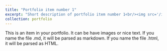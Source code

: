 ```yaml
---
title: "Portfolio item number 1"
excerpt: "Short description of portfolio item number 1<br/><img src='/images/yingyang.png'>"
collection: portfolio
---
```


This is an item in your portfolio. It can be have images or nice text. If you name the file .md, it will be parsed as markdown. If you name the file .html, it will be parsed as HTML. 
